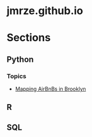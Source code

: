 # jmrze.github.io

# Sections

## Python

### Topics
- [Mapping AirBnBs in Brooklyn](/docs/nyc_gui.html)

## R

## SQL

